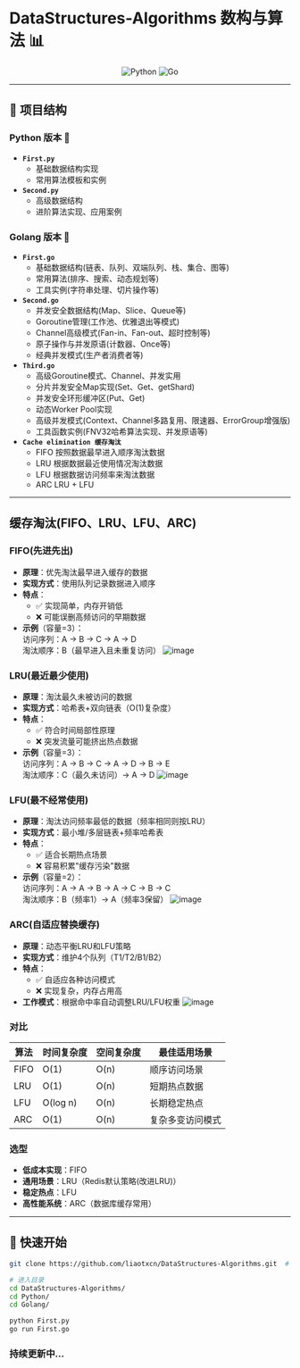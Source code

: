 # DataStructures-Algorithms 数构与算法 📊  

<div align="center">  

![Python](https://img.shields.io/badge/Python-3776AB?style=for-the-badge&logo=python&logoColor=white)
![Go](https://img.shields.io/badge/Go-00ADD8?style=for-the-badge&logo=go&logoColor=white)  

</div>  

---

## 📂 项目结构  

### **Python 版本** 🐍  
- **`First.py`**  
  - 基础数据结构实现  
  - 常用算法模板和实例  
- **`Second.py`**  
  - 高级数据结构  
  - 进阶算法实现、应用案例

### **Golang 版本** 🦫  
- **`First.go`**  
  - 基础数据结构(链表、队列、双端队列、栈、集合、图等)
  - 常用算法(排序、搜索、动态规划等)
  - 工具实例(字符串处理、切片操作等)
- **`Second.go`**  
  - 并发安全数据结构(Map、Slice、Queue等)
  - Goroutine管理(工作池、优雅退出等模式)
  - Channel高级模式(Fan-in、Fan-out、超时控制等)
  - 原子操作与并发原语(计数器、Once等)
  - 经典并发模式(生产者消费者等)
- **`Third.go`**  
  - 高级Goroutine模式、Channel、并发实用
  - 分片并发安全Map实现(Set、Get、getShard)
  - 并发安全环形缓冲区(Put、Get)
  - 动态Worker Pool实现
  - 高级并发模式(Context、Channel多路复用、限速器、ErrorGroup增强版)
  - 工具函数实例(FNV32哈希算法实现、并发原语等)
- **`Cache elimination 缓存淘汰`**
  - FIFO   按照数据最早进入顺序淘汰数据
  - LRU    根据数据最近使用情况淘汰数据
  - LFU    根据数据访问频率来淘汰数据
  - ARC    LRU + LFU

---

## 缓存淘汰(FIFO、LRU、LFU、ARC)
### FIFO(先进先出)
- **原理**：优先淘汰最早进入缓存的数据
- **实现方式**：使用队列记录数据进入顺序
- **特点**：
  - ✅ 实现简单，内存开销低  
  - ❌ 可能误删高频访问的早期数据
- **示例**（容量=3）：  
  访问序列：A → B → C → A → D  
  淘汰顺序：B（最早进入且未重复访问）
![image](https://github.com/user-attachments/assets/fe7b6a29-a622-4471-8267-7d2afb419c8f)

### LRU(最近最少使用)
- **原理**：淘汰最久未被访问的数据
- **实现方式**：哈希表+双向链表（O(1)复杂度）
- **特点**：
  - ✅ 符合时间局部性原理  
  - ❌ 突发流量可能挤出热点数据
- **示例**（容量=3）：  
  访问序列：A → B → C → A → D → B → E  
  淘汰顺序：C（最久未访问）→ A → D
![image](https://github.com/user-attachments/assets/6a1fc97e-e35e-4b10-bad7-646642013ca9)

### LFU(最不经常使用)
- **原理**：淘汰访问频率最低的数据（频率相同则按LRU）
- **实现方式**：最小堆/多层链表+频率哈希表
- **特点**：
  - ✅ 适合长期热点场景  
  - ❌ 容易积累"缓存污染"数据
- **示例**（容量=2）：  
  访问序列：A → A → B → A → C → B → C  
  淘汰顺序：B（频率1）→ A（频率3保留）
![image](https://github.com/user-attachments/assets/fa84f11a-35bb-4379-ada2-f6c06922946b)

### ARC(自适应替换缓存)
- **原理**：动态平衡LRU和LFU策略
- **实现方式**：维护4个队列（T1/T2/B1/B2）
- **特点**：
  - ✅ 自适应各种访问模式  
  - ❌ 实现复杂，内存占用高
- **工作模式**：根据命中率自动调整LRU/LFU权重
![image](https://github.com/user-attachments/assets/ebe32488-0c6b-4886-8770-fa54ea3ac42e)

### 对比
| 算法     | 时间复杂度 | 空间复杂度 | 最佳适用场景         |
|----------|------------|------------|----------------------|
| FIFO     | O(1)       | O(n)       | 顺序访问场景         |
| LRU      | O(1)       | O(n)       | 短期热点数据         |
| LFU      | O(log n)   | O(n)       | 长期稳定热点         |
| ARC      | O(1)       | O(n)       | 复杂多变访问模式     |
### 选型
- **低成本实现**：FIFO
- **通用场景**：LRU（Redis默认策略(改进LRU)）
- **稳定热点**：LFU
- **高性能系统**：ARC（数据库缓存常用）

---

## 🚀 快速开始  
```bash
git clone https://github.com/liaotxcn/DataStructures-Algorithms.git  # 克隆仓库
```
```bash
# 进入目录
cd DataStructures-Algorithms/
cd Python/ 
cd Golang/
```
```bash
python First.py  
go run First.go
```

### 持续更新中...
